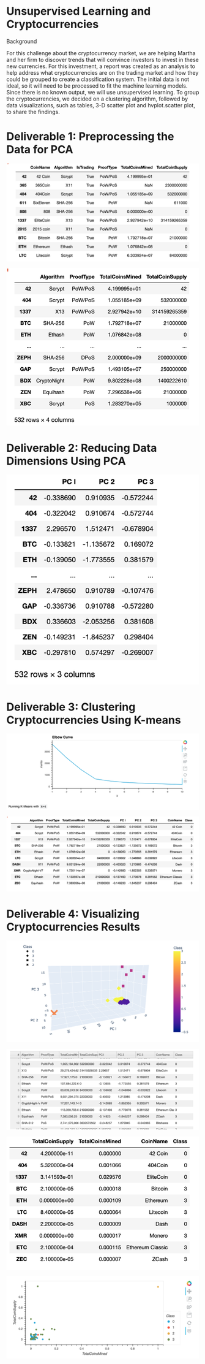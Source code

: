 # Unsupervised Learning and Cryptocurrencies

Background

For this challenge about the cryptocurrency market, we are helping Martha and her firm to discover trends that will convince investors to invest in these new currencies. For this investment, a report was created as an analysis to help address what cryptocurrencies are on the trading market and how they could be grouped to create a classification system. The initial data is not ideal, so it will need to be processed to fit the machine learning models. Since there is no known output, we will use unsupervised learning. To group the cryptocurrencies, we decided on a clustering algorithm, followed by data visualizations, such as tables, 3-D scatter plot and hvplot.scatter plot, to share the findings.

# Deliverable 1: Preprocessing the Data for PCA  

![Del%201%20crypto_df](https://github.com/cbrito3/Cryptocurrencies/blob/main/Del%201%20crypto_df.png)


![Del%201%20clean%20data](https://github.com/cbrito3/Cryptocurrencies/blob/main/Del%201%20clean%20data.png)


# Deliverable 2: Reducing Data Dimensions Using PCA

![Del%202%20three%20components](https://github.com/cbrito3/Cryptocurrencies/blob/main/Del%202%20three%20components.png)


# Deliverable 3: Clustering Cryptocurrencies Using K-means

![Del%203%20Elbow%20Curve](https://github.com/cbrito3/Cryptocurrencies/blob/main/Del%203%20Elbow%20Curve.png)

![Del%203%20clustered_df](https://github.com/cbrito3/Cryptocurrencies/blob/main/Del%203%20clustered_df.png)


# Deliverable 4: Visualizing Cryptocurrencies Results

![Del%204%203D-Scatter](https://github.com/cbrito3/Cryptocurrencies/blob/main/Del%204%203D-Scatter.png)

![Del%204%20hvplot.table](https://github.com/cbrito3/Cryptocurrencies/blob/main/Del%204%20hvplot.table.png)


![Del%204%20new%20DataFrame](https://github.com/cbrito3/Cryptocurrencies/blob/main/Del%204%20new%20DataFrame.png)

![Del%204%20hvplot.scatter%20plot](https://github.com/cbrito3/Cryptocurrencies/blob/main/Del%204%20hvplot.scatter%20plot.png)


